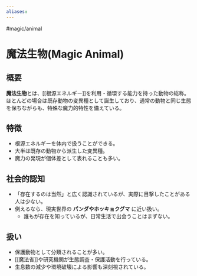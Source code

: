 ```yaml
---
aliases:
---
```

#magic/animal 
# 魔法生物(Magic Animal)

## 概要
**魔法生物**とは、[[根源エネルギー]]を利用・循環する能力を持った動物の総称。  
ほとんどの場合は既存動物の変異種として誕生しており、通常の動物と同じ生態を保ちながらも、特殊な魔力的特性を備えている。  

## 特徴
- 根源エネルギーを体内で扱うことができる。  
- 大半は既存の動物から派生した変異種。  
- 魔力の発現が個体差として表れることも多い。  

## 社会的認知
- 「存在するのは当然」と広く認識されているが、実際に目撃したことがある人は少ない。  
- 例えるなら、現実世界の **パンダやホッキョクグマ** に近い扱い。  
  - 誰もが存在を知っているが、日常生活で出会うことはまずない。  

## 扱い
- 保護動物として分類されることが多い。  
- [[魔法省]]や研究機関が生態調査・保護活動を行っている。  
- 生息数の減少や環境破壊による影響も深刻視されている。  
